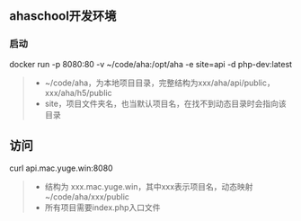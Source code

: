 ## ahaschool开发环境

### 启动
docker run -p 8080:80 -v ~/code/aha:/opt/aha -e site=api -d php-dev:latest
> * ~/code/aha，为本地项目目录，完整结构为xxx/aha/api/public，xxx/aha/h5/public
> * site，项目文件夹名，也当默认项目名，在找不到动态目录时会指向该目录

## 访问
curl api.mac.yuge.win:8080
> * 结构为 xxx.mac.yuge.win，其中xxx表示项目名，动态映射~/code/aha/xxx/public
> * 所有项目需要index.php入口文件